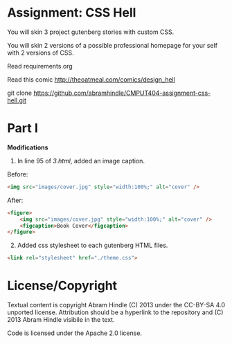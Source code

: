 Assignment: CSS Hell
====================

You will skin 3 project gutenberg stories with custom CSS.

You will skin 2 versions of a possible professional homepage for your
self with 2 versions of CSS.

Read requirements.org

Read this comic http://theoatmeal.com/comics/design_hell

git clone https://github.com/abramhindle/CMPUT404-assignment-css-hell.git

Part I
=================
**Modifications**

1. In line 95 of *3.html*, added an image caption.

Before:
```html
<img src="images/cover.jpg" style="width:100%;" alt="cover" />
```
After: 
```html
<figure>
    <img src="images/cover.jpg" style="width:100%;" alt="cover" />
    <figcaption>Book Cover</figcaption>
</figure>
```

2. Added css stylesheet to each gutenberg HTML files.
```html
<link rel="stylesheet" href="./theme.css">
```

License/Copyright
=================

Textual content is copyright Abram Hindle (C) 2013 under the CC-BY-SA
4.0 unported license. Attribution should be a hyperlink to the
repository and (C) 2013 Abram Hindle visibile in the text.

Code is licensed under the Apache 2.0 license.


